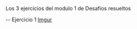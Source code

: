 Los 3 ejercicios del modulo 1 de Desafios resueltos


-- Ejercicio 1 
[Imgur](https://imgur.com/uqUeBpr)
